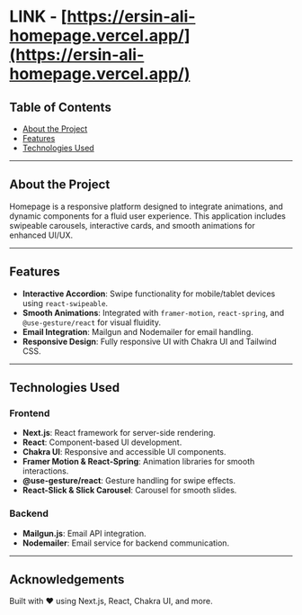 # LINK - [https://ersin-ali-homepage.vercel.app/](https://ersin-ali-homepage.vercel.app/)

## Table of Contents

- [About the Project](#about-the-project)
- [Features](#features)
- [Technologies Used](#technologies-used)

---

## About the Project

Homepage is a responsive platform designed to integrate animations, and dynamic components for a fluid user experience. This application includes swipeable carousels, interactive cards, and smooth animations for enhanced UI/UX.

---

## Features

- **Interactive Accordion**: Swipe functionality for mobile/tablet devices using `react-swipeable`.
- **Smooth Animations**: Integrated with `framer-motion`, `react-spring`, and `@use-gesture/react` for visual fluidity.
- **Email Integration**: Mailgun and Nodemailer for email handling.
- **Responsive Design**: Fully responsive UI with Chakra UI and Tailwind CSS.

---

## Technologies Used

### Frontend

- **Next.js**: React framework for server-side rendering.
- **React**: Component-based UI development.
- **Chakra UI**: Responsive and accessible UI components.
- **Framer Motion & React-Spring**: Animation libraries for smooth interactions.
- **@use-gesture/react**: Gesture handling for swipe effects.
- **React-Slick & Slick Carousel**: Carousel for smooth slides.

### Backend

- **Mailgun.js**: Email API integration.
- **Nodemailer**: Email service for backend communication.

---

## Acknowledgements

Built with ❤️ using Next.js, React, Chakra UI, and more.
